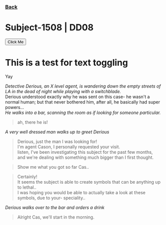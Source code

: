 ### [Back](https://iredsc.github.io/nova-49/)
# Subject-1508 | DD08

<button onclick="myFunction()">Click Me</button>

<script>
function myFunction() {
  var x = document.getElementById("story");
  if (x.style.display === "none") {
    x.style.display = "block";
  } else {
    x.style.display = "none";
  }
}
</script>

<div id="story" markdown="1">

# This is a test for text toggling
Yay

</div>

*Detective Derious, an X level agent, is wandering down the empty streets of LA in the dead of night while playing with a switchblade.*\
Derious understood exactly why he was sent on this case- he wasn't a normal human; but that never bothered him, after all, he basically had super powers...\
*He walks into a bar, scanning the room as if looking for someone particular.*
> ah, there he is!

*A very well dressed man walks up to greet Derious*

> Derious, just the man I was looking for!\
> I'm agent Cason, I personally requested your visit.\
> listen, I've been investigating this subject for the past few months, and we're dealing with something much bigger than I first thought.

> Show me what you got so far Cas..

> Certainly!\
> It seems the subject is able to create symbols that can be anything up to lethal..\
> I was hoping you would be able to actually take a look at these symbols, due to your- speciality..

*Derious walks over to the bar and orders a drink*

> Alright Cas, we'll start in the morning.

